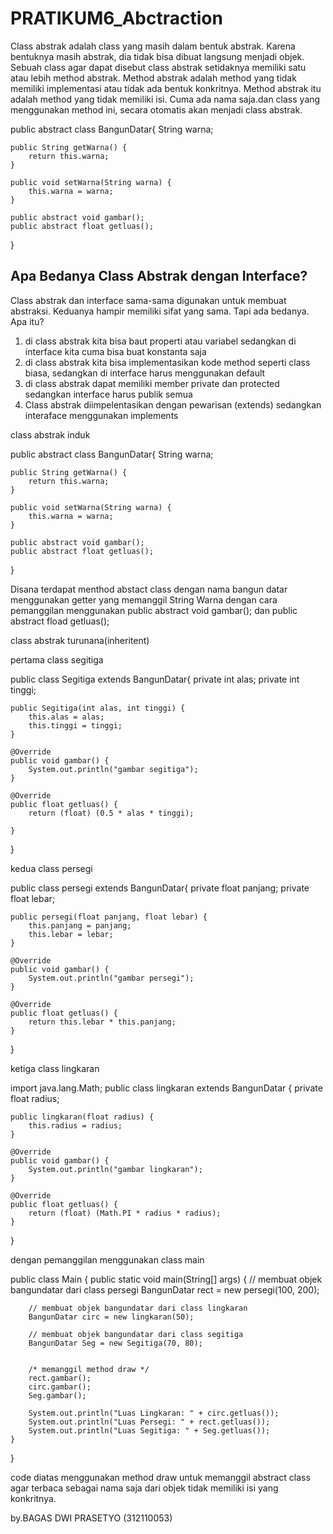 # PRATIKUM6_Abctraction
Class abstrak adalah class yang masih dalam bentuk abstrak. Karena bentuknya masih abstrak, dia tidak bisa dibuat langsung menjadi objek.
Sebuah class agar dapat disebut class abstrak setidaknya memiliki satu atau lebih method abstrak.
Method abstrak adalah method yang tidak memiliki implementasi atau tidak ada bentuk konkritnya.
Method abstrak itu adalah method yang tidak memiliki isi.
Cuma ada nama saja.dan class yang menggunakan method ini, secara otomatis akan menjadi class abstrak.


public abstract class BangunDatar{
    String warna;

    public String getWarna() {
        return this.warna;
    }

    public void setWarna(String warna) {
        this.warna = warna;
    }

    public abstract void gambar();
    public abstract float getluas();

}



## Apa Bedanya Class Abstrak dengan Interface?
Class abstrak dan interface sama-sama digunakan untuk membuat abstraksi.
Keduanya hampir memiliki sifat yang sama. Tapi ada bedanya.
Apa itu?

1. di class abstrak kita bisa baut properti atau variabel sedangkan di interface kita cuma bisa buat konstanta saja
2. di class abstrak kita bisa implementasikan kode method seperti class biasa, sedangkan di interface harus menggunakan default
3. di class abstrak dapat memiliki member private dan protected sedangkan interface harus publik semua
4. Class abstrak diimpelentasikan dengan pewarisan (extends) sedangkan interaface menggunakan implements

class abstrak induk 

public abstract class BangunDatar{
    String warna;

    public String getWarna() {
        return this.warna;
    }

    public void setWarna(String warna) {
        this.warna = warna;
    }

    public abstract void gambar();
    public abstract float getluas();

}

Disana terdapat menthod abstact class dengan nama bangun datar 
menggunakan getter yang memanggil String Warna
dengan cara pemanggilan menggunakan public abstract void gambar();
dan public abstract fload getluas();


class abstrak turunana(inheritent)

pertama class segitiga


public class Segitiga extends BangunDatar{
    private int alas;
    private int tinggi;

    public Segitiga(int alas, int tinggi) {
        this.alas = alas;
        this.tinggi = tinggi;
    }

    @Override
    public void gambar() {
        System.out.println("gambar segitiga");
    }

    @Override
    public float getluas() {
        return (float) (0.5 * alas * tinggi);

    }
}


kedua class persegi

public class persegi extends BangunDatar{
    private float panjang;
    private float lebar;

    public persegi(float panjang, float lebar) {
        this.panjang = panjang;
        this.lebar = lebar;
    }

    @Override
    public void gambar() {
        System.out.println("gambar persegi");
    }

    @Override
    public float getluas() {
        return this.lebar * this.panjang;
    }
}


ketiga class lingkaran

import java.lang.Math;
public class lingkaran extends BangunDatar {
    private float radius;

    public lingkaran(float radius) {
        this.radius = radius;
    }

    @Override
    public void gambar() {
        System.out.println("gambar lingkaran");
    }

    @Override
    public float getluas() {
        return (float) (Math.PI * radius * radius);
    }
}

dengan pemanggilan menggunakan class main

 public class Main {
    public static void main(String[] args) {
        // membuat objek bangundatar dari class persegi
        BangunDatar rect = new persegi(100, 200);

        // membuat objek bangundatar dari class lingkaran
        BangunDatar circ = new lingkaran(50);
        
        // membuat objek bangundatar dari class segitiga
        BangunDatar Seg = new Segitiga(70, 80);


        /* memanggil method draw */
        rect.gambar();
        circ.gambar();
        Seg.gambar();

        System.out.println("Luas Lingkaran: " + circ.getluas());
        System.out.println("Luas Persegi: " + rect.getluas());
        System.out.println("Luas Segitiga: " + Seg.getluas());
    }
}

code diatas menggunakan method draw untuk memanggil abstract class agar terbaca sebagai nama saja dari objek tidak memiliki isi yang konkritnya.

by.BAGAS DWI PRASETYO (312110053)




